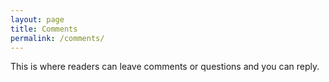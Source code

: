 ```yaml
---
layout: page
title: Comments
permalink: /comments/
---
```


This is where readers can leave comments or questions and you can reply.
